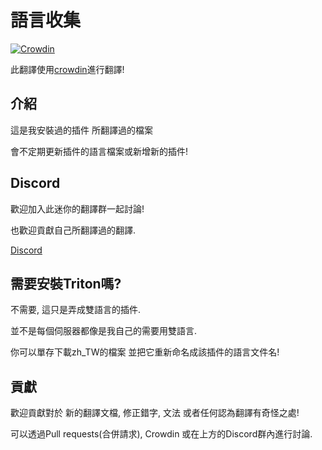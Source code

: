 # 語言收集

[![Crowdin](https://badges.crowdin.net/language-collection/localized.svg)](https://crowdin.com/project/language-collection)

此翻譯使用[crowdin](https://crowdin.com/project/language-collection)進行翻譯!

## 介紹

這是我安裝過的插件 所翻譯過的檔案

會不定期更新插件的語言檔案或新增新的插件!

## Discord

歡迎加入此迷你的翻譯群一起討論!

也歡迎貢獻自己所翻譯過的翻譯.

[Discord](https://discord.gg/GF4CwjFXT9)

## 需要安裝Triton嗎?

不需要, 這只是弄成雙語言的插件.

並不是每個伺服器都像是我自己的需要用雙語言.

你可以單存下載zh_TW的檔案 並把它重新命名成該插件的語言文件名!

## 貢獻

歡迎貢獻對於 新的翻譯文檔, 修正錯字, 文法 或者任何認為翻譯有奇怪之處!

可以透過Pull requests(合併請求), Crowdin 或在上方的Discord群內進行討論.
